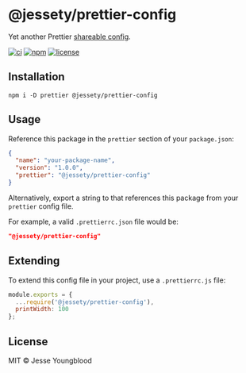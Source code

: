 # @jessety/prettier-config

Yet another Prettier [shareable config](https://prettier.io/docs/en/configuration.html#sharing-configurations).

[![ci](https://github.com/jessety/prettier-config/workflows/ci/badge.svg)](https://github.com/jessety/prettier-config/actions/workflows/ci.yml)
[![npm](https://img.shields.io/npm/v/@jessety/prettier-config.svg)](https://www.npmjs.com/package/@jessety/prettier-config)
[![license](https://img.shields.io/github/license/jessety/prettier-config.svg)](https://github.com/jessety/prettier-config/blob/main/LICENSE)

## Installation

```shell script
npm i -D prettier @jessety/prettier-config
```

## Usage

Reference this package in the `prettier` section of your `package.json`:

```json
{
  "name": "your-package-name",
  "version": "1.0.0",
  "prettier": "@jessety/prettier-config"
}
```

Alternatively, export a string to that references this package from your `prettier` config file.

For example, a valid `.prettierrc.json` file would be:

```json
"@jessety/prettier-config"
```

## Extending

To extend this config file in your project, use a `.prettierrc.js` file:

```javascript
module.exports = {
  ...require('@jessety/prettier-config'),
  printWidth: 100
};
```

## License

MIT © Jesse Youngblood
